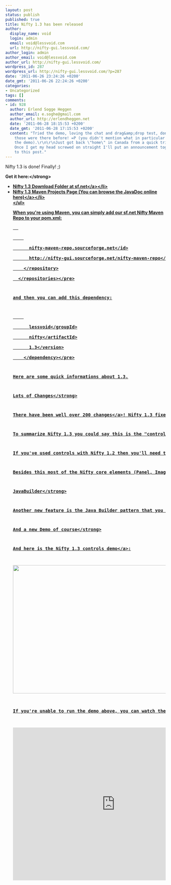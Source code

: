 ```yaml
---
layout: post
status: publish
published: true
title: Nifty 1.3 has been released
author:
  display_name: void
  login: admin
  email: void@lessvoid.com
  url: http://nifty-gui.lessvoid.com/
author_login: admin
author_email: void@lessvoid.com
author_url: http://nifty-gui.lessvoid.com/
wordpress_id: 287
wordpress_url: http://nifty-gui.lessvoid.com/?p=287
date: '2011-06-26 23:24:26 +0200'
date_gmt: '2011-06-26 22:24:26 +0200'
categories:
- Uncategorized
tags: []
comments:
- id: 928
  author: Erlend Sogge Heggen
  author_email: e.soghe@gmail.com
  author_url: http://erlendheggen.net
  date: '2011-06-28 18:15:53 +0200'
  date_gmt: '2011-06-28 17:15:53 +0200'
  content: "Tried the demo, loving the chat and drag&amp;drop test, don't believe
    those were there before! =P (you didn't mention what in particular was new in
    the demo).\r\n\r\nJust got back \"home\" in Canada from a quick trip to Norway.
    Once I get my head screwed on straight I'll put an announcement together to point
    to this post."
---
```

<p>Nifty 1.3 is done! Finally! ;)</p>
<p><strong>Get it here:<&#47;strong>
<ul>
<li><a href="https:&#47;&#47;sourceforge.net&#47;projects&#47;nifty-gui&#47;files&#47;nifty-gui&#47;1.3&#47;">Nifty 1.3 Download Folder at sf.net<&#47;a><&#47;li>
<li><a href="http:&#47;&#47;nifty-gui.sourceforge.net&#47;projects&#47;1.3&#47;">Nifty 1.3 Maven Projects Page (You can browse the JavaDoc online here)<&#47;a><&#47;li><br />
<&#47;ul></p>
<p>When you're using Maven, you can simply add our sf.net Nifty Maven Repo to your pom.xml:</p>
<pre class="brush:xml">  <repositories><br />
    <repository><br />
      <id>nifty-maven-repo.sourceforge.net<&#47;id><br />
      <url>http:&#47;&#47;nifty-gui.sourceforge.net&#47;nifty-maven-repo<&#47;url><br />
    <&#47;repository><br />
  <&#47;repositories><&#47;pre></p>
<p>and then you can add this dependency:</p>
<pre class="brush:xml">    <dependency><br />
      <groupId>lessvoid<&#47;groupId><br />
      <artifactId>nifty<&#47;artifactId><br />
      <version>1.3<&#47;version><br />
    <&#47;dependency><&#47;pre></p>
<p>Here are some quick informations about 1.3.</p>
<p><strong>Lots of Changes<&#47;strong></p>
<p>There have been well <a href="http:&#47;&#47;sourceforge.net&#47;projects&#47;nifty-gui&#47;files&#47;nifty-gui&#47;1.3&#47;nifty-1.3-changelog.txt&#47;download">over 200 changes<&#47;a>! Nifty 1.3 fixes a lot of bugs and adds a lot of new features.</p>
<p>To summarize Nifty 1.3 you could say this is the "controls" release of Nifty. Nifty 1.3 was mainly targeted on improving and extending the nifty-default-controls project. The existing controls have been revised&#47;rewritten and lots of new controls have been added. You can find an overview and details about the <a href="http:&#47;&#47;sourceforge.net&#47;apps&#47;mediawiki&#47;nifty-gui&#47;index.php?title=Nifty_Standard_Controls_(Nifty_1.3)">new controls in the Nifty wiki<&#47;a>.</p>
<p>If you've used controls with Nifty 1.2 then you'll need to update your projects since the 1.3 controls are not backward compatible with the old ones :&#47; Well, the XML part is still working the same but interacting with the controls from Java has changed.</p>
<p>Besides this most of the Nifty core elements (Panel, Image, Text) should work as before. The only difference is that the label element has now been removed and replaced by a label control. So when you've used labels before you need to change them as well. This was described before in <a href="http:&#47;&#47;nifty-gui.lessvoid.com&#47;archives&#47;241">a former blog post<&#47;a> too.</p>
<p><strong>JavaBuilder<&#47;strong></p>
<p>Another new feature is the Java Builder pattern that you can use to create GUIs from Java without any XML at all. This feature was <a href="http:&#47;&#47;nifty-gui.lessvoid.com&#47;archives&#47;179">described in a former blog post<&#47;a> and has now been extended to work with all of the new controls and with the build-in core elements alike.</p>
<p><strong>And a new Demo of course<&#47;strong></p>
<p>And here is the <a href="http:&#47;&#47;nifty-gui.sourceforge.net&#47;webstart&#47;nifty-default-controls-examples-1.3.jnlp">Nifty 1.3 controls demo<&#47;a>:</p>
<p><a href="http:&#47;&#47;nifty-gui.sourceforge.net&#47;webstart&#47;nifty-default-controls-examples-1.3.jnlp"><img src="http:&#47;&#47;nifty-gui.lessvoid.com&#47;wp-content&#47;2011&#47;06&#47;Bildschirmfoto-2011-06-26-um-22.56.39-1024x806.png" alt="" title="Nifty 1.3 Controls Demo" width="512" height="403" class="aligncenter size-large wp-image-289" &#47;><&#47;a></p>
<p>If you're unable to run the demo above, you can watch the video instead:</p>
<p><iframe src="http:&#47;&#47;player.vimeo.com&#47;video&#47;25637085?color=FF7700" width="640" height="480" frameborder="0"><&#47;iframe>
<p><a href="http:&#47;&#47;vimeo.com&#47;25637085">Nifty 1.3 Controls Example&#47;Demonstration<&#47;a> from <a href="http:&#47;&#47;vimeo.com&#47;user1070526">void<&#47;a> on <a href="http:&#47;&#47;vimeo.com">Vimeo<&#47;a>.<&#47;p></p>
<p>More in future blogs posts...<br />
void</p>
<p>PS: Nifty 1.3 will put the support for the nifty-style-grey on hold for some time. This means that this alternative style is currently not updated to be compatible with 1.3. This is just because of lack of time. We might eventually come back to that style later or if we find a maintainer for that style. Interessted? Contact me! :)</p>
